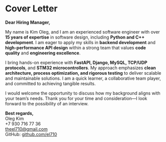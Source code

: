 # **Cover Letter**  

**Dear Hiring Manager,**  

My name is Kim Oleg, and I am an experienced software engineer with over **15 years of expertise** in software design, including **Python and C++ development**. I am eager to apply my skills in **backend development** and **high-performance API design** within a strong team that values **code quality** and **engineering excellence**.  

I bring hands-on experience with **FastAPI, Django, MySQL, TCP/UDP protocols**, and **STM32 microcontrollers**. My approach emphasizes **clean architecture, process optimization, and rigorous testing** to deliver scalable and maintainable solutions. I am a quick learner, a collaborative team player, and committed to achieving tangible results.  

I would welcome the opportunity to discuss how my background aligns with your team’s needs. Thank you for your time and consideration—I look forward to the possibility of an interview.  

**Best regards,**  
Oleg Kim  
+7 930 716 77 36  
theel710@gmail.com  
GitHub: [github.com/el710](https://github.com/el710)  
